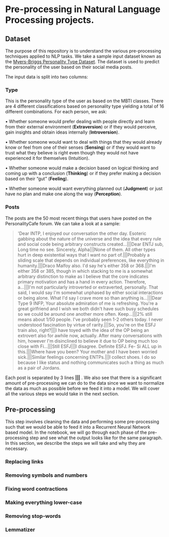 # Pre-processing in Natural Language Processing projects. 

## Dataset

The purpose of this repository is to understand the various pre-processing techniques applied to NLP tasks. We take a sample input dataset known as the [Myers-Briggs Personality Type Dataset](https://www.kaggle.com/datasnaek/mbti-type). The dataset is used to predict the personality of the user based on their social media posts. 

The input data is split into two columns: 

### Type

This is the personality type of the user as based on the MBTI classes. There are 4 different classifications based on personality type yielding a total of 16 different combinations. For each person, we ask:

•	Whether someone would prefer dealing with people directly and learn from their external environment (**Extraversion**) or if they would perceive, gain insights and obtain ideas internally (**Introversion**). 

•	Whether someone would want to deal with things that they would already know or feel from one of their senses (**Sensing**) or if they would want to trust what they believe is right even though they would not have experienced it for themselves (Intuition).

•	Whether someone would make a decision based on logical thinking and coming up with a conclusion (**Thinking**) or if they prefer making a decision based on their “gut” (**Feeling**). 

•	Whether someone would want everything planned out (**Judgment**) or just have no plan and make one along the way (**Perception**). 

### Posts

The posts are the 50 most recent things that users have posted on the PersonalityCafe forum. We can take a look at a sample: 

>'Dear INTP,   I enjoyed our conversation the other day.  Esoteric gabbing about the nature of the universe and the idea that every rule and social code being arbitrary constructs created...|||Dear ENTJ sub,   Long time no see.  Sincerely, Alpha|||None of them. All other types hurt in deep existential ways that I want no part of.|||Probably a sliding scale that depends on individual preferences, like everything in humanity.|||Draco Malfoy also. I'd say he's either 358 or 368.|||I'm either 358 or 385, though in which stacking to me is a somewhat arbitrary distinction to make as I believe that the core indicates primary motivation and has a hand in every action. Therefore, a...|||I'm not particularly introverted or extraverted, personally. That said, I would say I'm somewhat unphased by either social interactions or being alone. What I'd say I crave more so than anything is...|||Dear Type 9 INFP,  Your absolute admiration of me is refreshing. You're a great girlfriend and I wish we both didn't have such busy schedules so we could be around one another more often.  Keep...|||2% still means about 1/50 people. I've probably seen 1-2 others today. I never understood fascination by virtue of rarity.|||So, you're on the ESFJ train also, right?|||I have toyed with the idea of the OP being an extrovert also for awhile now, actually. After many conversations with him, however I'm disinclined to believe it due to OP being much too close with Fi...|||Still ESFJ|||I disagree.  Definite ESFJ. Fe- Si ALL up in this.|||Where have you been?  Your mother and I have been worried sick.|||Similar feelings concerning ENTPs.|||I collect shoes. I do so because I like status and nothing communicates such a thing as much as a pair of Jordans.

Each post is separated by 3 lines **|||** . We also see that there is a significant amount of pre-processing we can do to the data since we want to normalize the data as much as possible before we feed it into a model. We will cover all the various steps we would take in the next section. 


## Pre-processing

This step involves cleaning the data and performing some pre-processing such that we would be able to feed it into a Recurrent Neural Network based model. In the notebook, we will go through each phase of the pre-processing step and see what the output looks like for the same paragraph. In this section, we describe the steps we will take and why they are necessary. 

### Replacing links 

### Removing symbols and numbers

### Fixing word contractions

### Making everything lower-case 

### Removing stop-words 

### Lemmatizer


